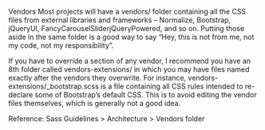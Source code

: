 Vendors
Most projects will have a vendors/ folder containing all the CSS files from external libraries and frameworks – Normalize, Bootstrap, jQueryUI, FancyCarouselSliderjQueryPowered, and so on. Putting those aside in the same folder is a good way to say “Hey, this is not from me, not my code, not my responsibility”.

If you have to override a section of any vendor, I recommend you have an 8th folder called vendors-extensions/ in which you may have files named exactly after the vendors they overwrite. For instance, vendors-extensions/_bootstrap.scss is a file containing all CSS rules intended to re-declare some of Bootstrap’s default CSS. This is to avoid editing the vendor files themselves, which is generally not a good idea.

Reference: Sass Guidelines > Architecture > Vendors folder